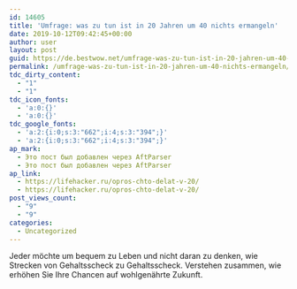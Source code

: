 ```yaml
---
id: 14605
title: 'Umfrage: was zu tun ist in 20 Jahren um 40 nichts ermangeln'
date: 2019-10-12T09:42:45+00:00
author: user
layout: post
guid: https://de.bestwow.net/umfrage-was-zu-tun-ist-in-20-jahren-um-40-nichts-ermangeln/
permalink: /umfrage-was-zu-tun-ist-in-20-jahren-um-40-nichts-ermangeln/
tdc_dirty_content:
  - "1"
  - "1"
tdc_icon_fonts:
  - 'a:0:{}'
  - 'a:0:{}'
tdc_google_fonts:
  - 'a:2:{i:0;s:3:"662";i:4;s:3:"394";}'
  - 'a:2:{i:0;s:3:"662";i:4;s:3:"394";}'
ap_mark:
  - Это пост был добавлен через AftParser
  - Это пост был добавлен через AftParser
ap_link:
  - https://lifehacker.ru/opros-chto-delat-v-20/
  - https://lifehacker.ru/opros-chto-delat-v-20/
post_views_count:
  - "9"
  - "9"
categories:
  - Uncategorized
---
```

Jeder möchte um bequem zu Leben und nicht daran zu denken, wie Strecken von Gehaltsscheck zu Gehaltsscheck. Verstehen zusammen, wie erhöhen Sie Ihre Chancen auf wohlgenährte Zukunft.